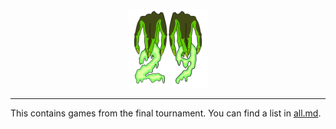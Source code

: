<div align="center">

<a href="https://mechmania.org"><img width="25%" src="https://github.com/MechMania-29/Visualizer/blob/main/mm29_logo.png" alt="MechMania 29"></a>

</div>

---

This contains games from the final tournament. You can find a list in [all.md](all.md).

